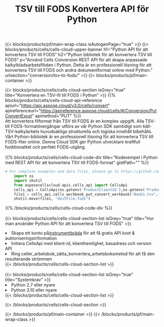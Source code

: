 ﻿---
title: TSV till FODS Konvertera API för Python
description: " Cloud API:er och SDK:er för Microsoft Excel & OpenOffice Calc. Konvertera kalkylark till fil i annat format."
url: /sv/python/conversion/tsv-to-fods/
---
{{< blocks/products/pf/main-wrap-class isAutogenPage="true" >}}
{{< blocks/products/cells/cells-cloud-upper-banner h1="Python API för att konvertera TSV till FODS" h2="Python bibliotek för att konvertera TSV till FODS" p="Använd Cells Conversion REST API för att skapa anpassade kalkylbladsarbetsflöden i Python. Detta är en professionell lösning för att konvertera TSV till FODS och andra dokumentformat online med Python." urlsection="conversion/tsv-to-fods/" >}}
{{< blocks/products/pf/main-container >}}

{{< blocks/products/cells/cells-cloud-section isGrey="true" title="Konvertera en TSV-fil till FODS i Python" >}}
{{% blocks/products/cells/cells-cloud-api-reference apiurl="https://api.aspose.cloud/v3.0/cells/convert" apireferenceurl="https://apireference.aspose.cloud/cells/#/Conversion/PutConvertExcel" apimethod="PUT" %}}
<br/>
Att konvertera filformat från TSV till FODS är en komplex uppgift. Alla TSV- till FODS-formatövergångar utförs av vår Python SDK samtidigt som käll-TSV-kalkylarkets huvudsakliga strukturella och logiska innehåll bibehålls. Vårt Python-bibliotek är en professionell lösning för att konvertera TSV till FODS-filer online. Denna Cloud SDK ger Python utvecklare kraftfull funktionalitet och perfekt FODS-utgång.
<br/>
<br/>
{{% blocks/products/cells/cells-cloud-code-div title="Kodexempel i Python med REST API för att konvertera TSV till FODS-format" gistPath="" %}}
 
```python
# For complete examples and data files, please go to https://github.com/aspose-cells-cloud/aspose-cells-cloud-python/
    import os
    import shutil
    from asposecellscloud.apis.cells_api import CellsApi
    cells_api = CellsApi(os.getenv('ProductClientId'),os.getenv('ProductClientSecret'))
    file1 = cells_api.cells_workbook_put_convert_workbook("Book1.tsv",format="fods")
    shutil.move(file1, "destFile.fods")     
```
 
{{% /blocks/products/cells/cells-cloud-code-div %}}
<br/>
<br/>
{{< blocks/products/cells/cells-cloud-section-list isGrey="true" title="Hur man använder Python API för att konvertera TSV till FODS" >}}
<li> Skapa ett konto på<a href="https://dashboard.aspose.cloud/">instrumentbräda</a> för att få gratis API kvot & auktoriseringsinformation</li>
<li>Initiera CellsApi med klient-id, klienthemlighet, basadress och version API</li>
<li>Ring celler_arbetsbok_sätta_konvertera_arbetsboksmetod för att få den resulterande strömmen</li>
{{< /blocks/products/cells/cells-cloud-section-list >}}
<br/>
<br/>
{{< blocks/products/cells/cells-cloud-section-list isGrey="true" title="Systemkrav" >}}
<li>Python 2.7 eller nyare</li>
<li>Python 3.10 eller nyare</li>
{{< /blocks/products/cells/cells-cloud-section-list >}}

{{< /blocks/products/cells/cells-cloud-section >}}

{{< /blocks/products/pf/main-container >}}
{{< /blocks/products/pf/main-wrap-class >}}
